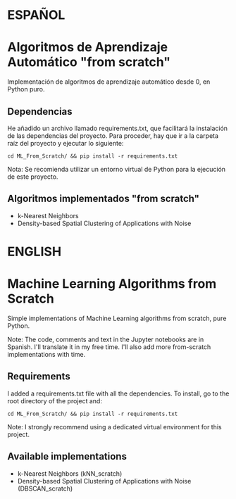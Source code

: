 # ESPAÑOL

# Algoritmos de Aprendizaje Automático "from scratch"
Implementación de algoritmos de aprendizaje automático desde 0, en Python puro.

## Dependencias
He añadido un archivo llamado requirements.txt, que facilitará la instalación de las dependencias del proyecto. Para proceder, hay que ir a la
carpeta raíz del proyecto y ejecutar lo siguiente:

`
cd ML_From_Scratch/ &&
pip install -r requirements.txt
`

Nota: Se recomienda utilizar un entorno virtual de Python para la ejecución de este proyecto.

## Algoritmos implementados "from scratch"
- k-Nearest Neighbors
- Density-based Spatial Clustering of Applications with Noise

# ENGLISH

# Machine Learning Algorithms from Scratch
Simple implementations of Machine Learning algorithms from scratch, pure Python.

Note: The code, comments and text in the Jupyter notebooks are in Spanish. I'll translate it in my free time. I'll also add more from-scratch implementations with time.

## Requirements
I added a requirements.txt file with all the dependencies. To install, go to the root directory of the project and:

`
cd ML_From_Scratch/ &&
pip install -r requirements.txt
`

Note: I strongly recommend using a dedicated virtual environment for this project.

## Available implementations
- k-Nearest Neighbors (kNN_scratch)
- Density-based Spatial Clustering of Applications with Noise (DBSCAN_scratch)
